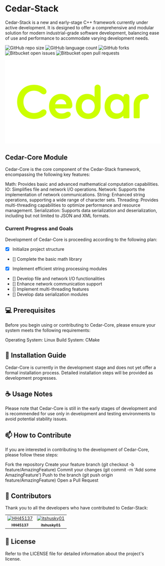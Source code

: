 # Cedar-Stack

Cedar-Stack is a new and early-stage C++ framework currently under active development. It is designed to offer a comprehensive and modular solution for modern industrial-grade software development, balancing ease of use and performance to accommodate varying development needs.

![GitHub repo size](https://img.shields.io/github/repo-size/CedarStack/Cedar-Core?style=for-the-badge)
![GitHub language count](https://img.shields.io/github/languages/count/CedarStack/Cedar-Core?style=for-the-badge)
![GitHub forks](https://img.shields.io/github/forks/CedarStack/Cedar-Core?style=for-the-badge)
![Bitbucket open issues](https://img.shields.io/bitbucket/issues/CedarStack/Cedar-Core?style=for-the-badge)
![Bitbucket open pull requests](https://img.shields.io/bitbucket/pr-raw/CedarStack/Cedar-Core?style=for-the-badge)

<img src="logo-image.png" alt="Logo image">

## Cedar-Core Module
Cedar-Core is the core component of the Cedar-Stack framework, encompassing the following key features:

Math: Provides basic and advanced mathematical computation capabilities.
IO: Simplifies file and network I/O operations.
Network: Supports the implementation of network communications.
String: Enhanced string operations, supporting a wide range of character sets.
Threading: Provides multi-threading capabilities to optimize performance and resource management.
Serialization: Supports data serialization and deserialization, including but not limited to JSON and XML formats.

### Current Progress and Goals
Development of Cedar-Core is proceeding according to the following plan:

- [X] Initialize project structure
- [] Complete the basic math library
- [x] Implement efficient string processing modules
- [] Develop file and network I/O functionalities
- [] Enhance network communication support
- [] Implement multi-threading features
- [] Develop data serialization modules

## 💻 Prerequisites
Before you begin using or contributing to Cedar-Core, please ensure your system meets the following requirements:

Operating System: Linux
Build System: CMake

## 🚀 Installation Guide
Cedar-Core is currently in the development stage and does not yet offer a formal installation process. Detailed installation steps will be provided as development progresses.

## ☕ Usage Notes
Please note that Cedar-Core is still in the early stages of development and is recommended for use only in development and testing environments to avoid potential stability issues.

## 📫 How to Contribute
If you are interested in contributing to the development of Cedar-Core, please follow these steps:

Fork the repository
Create your feature branch (git checkout -b feature/AmazingFeature)
Commit your changes (git commit -m 'Add some AmazingFeature')
Push to the branch (git push origin feature/AmazingFeature)
Open a Pull Request

## 🤝 Contributors
Thank you to all the developers who have contributed to Cedar-Stack:

<table>
  <tr>
    <td align="center">
      <a href="#" title="Profile link">
        <img src="https://avatars.githubusercontent.com/u/52552476?v=4" width="100px;" alt="HH45137"/><br>
        <sub>
          <b>HH45137</b>
        </sub>
      </a>
    </td>
    <td align="center">
      <a href="#" title="Profile link">
        <img src="https://avatars.githubusercontent.com/u/79142465?v=4" width="100px;" alt="itshusky01"/><br>
        <sub>
          <b>itshusky01</b>
        </sub>
      </a>
    </td>
  </tr>
</table>

## 📝 License
Refer to the LICENSE file for detailed information about the project's license.
